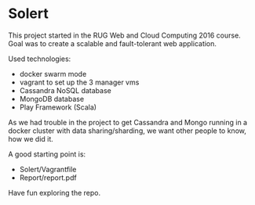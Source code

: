 # Solert

This project started in the RUG Web and Cloud Computing 2016 course. Goal was to create a scalable and fault-tolerant web application.

Used technologies:
 - docker swarm mode
 - vagrant to set up the 3 manager vms
 - Cassandra NoSQL database
 - MongoDB database
 - Play Framework (Scala)

As we had trouble in the project to get Cassandra and Mongo running in a docker cluster with data sharing/sharding, we want other people to know, how we did it.

A good starting point is:
 - Solert/Vagrantfile
 - Report/report.pdf
 

Have fun exploring the repo.
